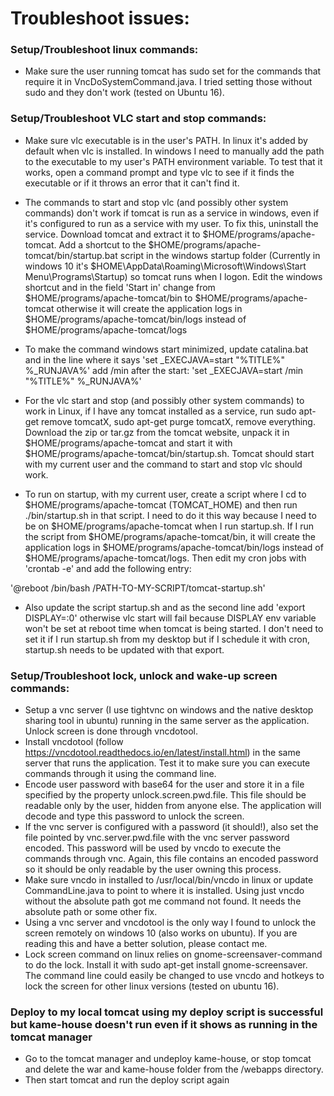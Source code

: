 # Troubleshoot issues:

### Setup/Troubleshoot linux commands:

* Make sure the user running tomcat has sudo set for the commands that require it in VncDoSystemCommand.java. I tried setting those without sudo and they don't work (tested on Ubuntu 16).

### Setup/Troubleshoot VLC start and stop commands:

* Make sure vlc executable is in the user's PATH. In linux it's added by default when vlc is installed. In windows I need to manually add the path to the executable to my user's PATH environment variable. To test that it works, open a command prompt and type vlc to see if it finds the executable or if it throws an error that it can't find it.

* The commands to start and stop vlc (and possibly other system commands) don't work if tomcat is run as a service in windows, even if it's configured to run as a service with my user. To fix this, uninstall the service. Download tomcat and extract it to $HOME/programs/apache-tomcat. Add a shortcut to the $HOME/programs/apache-tomcat/bin/startup.bat script in the windows startup folder (Currently in windows 10 it's $HOME\AppData\Roaming\Microsoft\Windows\Start Menu\Programs\Startup) so tomcat runs when I logon. Edit the windows shortcut and in the field 'Start in' change from $HOME/programs/apache-tomcat/bin to $HOME/programs/apache-tomcat otherwise it will create the application logs in $HOME/programs/apache-tomcat/bin/logs instead of $HOME/programs/apache-tomcat/logs

* To make the command windows start minimized, update catalina.bat and in the line where it says 'set _EXECJAVA=start "%TITLE%" %_RUNJAVA%' add /min after the start: 'set _EXECJAVA=start /min "%TITLE%" %_RUNJAVA%'

* For the vlc start and stop (and possibly other system commands) to work in Linux, if I have any tomcat installed as a service, run sudo apt-get remove tomcatX, sudo apt-get purge tomcatX, remove everything. Download the zip or tar.gz from the tomcat website, unpack it in $HOME/programs/apache-tomcat and start it with $HOME/programs/apache-tomcat/bin/startup.sh. Tomcat should start with my current user and the command to start and stop vlc should work.
* To run on startup, with my current user, create a script where I cd to $HOME/programs/apache-tomcat (TOMCAT_HOME) and then run ./bin/startup.sh in that script. I need to do it this way because I need to be on $HOME/programs/apache-tomcat when I run startup.sh. If I run the script from $HOME/programs/apache-tomcat/bin, it will create the application logs in $HOME/programs/apache-tomcat/bin/logs instead of $HOME/programs/apache-tomcat/logs. Then edit my cron jobs with 'crontab -e' and add the following entry: 

'@reboot /bin/bash /PATH-TO-MY-SCRIPT/tomcat-startup.sh'

* Also update the script startup.sh and as the second line add 'export DISPLAY=:0' otherwise vlc start will fail because DISPLAY env variable won't be set at reboot time when tomcat is being started. I don't need to set it if I run startup.sh from my desktop but if I schedule it with cron, startup.sh needs to be updated with that export.

### Setup/Troubleshoot lock, unlock and wake-up screen commands:

* Setup a vnc server (I use tightvnc on windows and the native desktop sharing tool in ubuntu) running in the same server as the application. Unlock screen is done through vncdotool.
* Install vncdotool (follow https://vncdotool.readthedocs.io/en/latest/install.html) in the same server that runs the application. Test it to make sure you can execute commands through it using the command line.
* Encode user password with base64 for the user and store it in a file specified by the property unlock.screen.pwd.file. This file should be readable only by the user, hidden from anyone else. The application will decode and type this password to unlock the screen.
* If the vnc server is configured with a password (it should!), also set the file pointed by vnc.server.pwd.file with the vnc server password encoded. This password will be used by vncdo to execute the commands through vnc. Again, this file contains an encoded password so it should be only readable by the user owning this process.
* Make sure vncdo in installed to /usr/local/bin/vncdo in linux or update CommandLine.java to point to where it is installed. Using just vncdo without the absolute path got me command not found. It needs the absolute path or some other fix.
* Using a vnc server and vncdotool is the only way I found to unlock the screen remotely on windows 10 (also works on ubuntu). If you are reading this and have a better solution, please contact me.
* Lock screen command on linux relies on gnome-screensaver-command to do the lock. Install it with sudo apt-get install gnome-screensaver. The command line could easily be changed to use vncdo and hotkeys to lock the screen for other linux versions (tested on ubuntu 16).

### Deploy to my local tomcat using my deploy script is successful but kame-house doesn't run even if it shows as running in the tomcat manager

* Go to the tomcat manager and undeploy kame-house, or stop tomcat and delete the war and kame-house folder from the /webapps directory. 
* Then start tomcat and run the deploy script again
